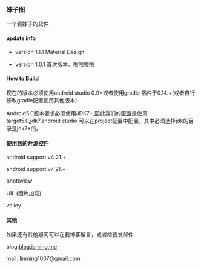 ### 妹子图

一个看妹子的软件

#### update info

+ version 1.1.1
Material Design

+ version 1.0.1
首次版本。啦啦啦啦


#### How to Build

现在的版本必须使用android studio 0.9+或者使用gradle 插件于0.14.+(或者自行修改gradle配置使用其他版本)

Android5.0版本要求必须使用JDK7+,因此我们的配置是使用target5.0,jdk7.android studio 可以在project配置中配置，其中必须选择jdk的目录是jdk7+的。

#### 使用到的开源控件

android support v4 21.+ 

android support v7 21.+ 

photoview 

UIL (图片加载)  

volley  


#### 其他

如果还有其他疑问可以在我博客留言，或者给我发邮件

blog:[blog.isming.me](http://blog.isming.me)

mail: linming1007@gmail.com
